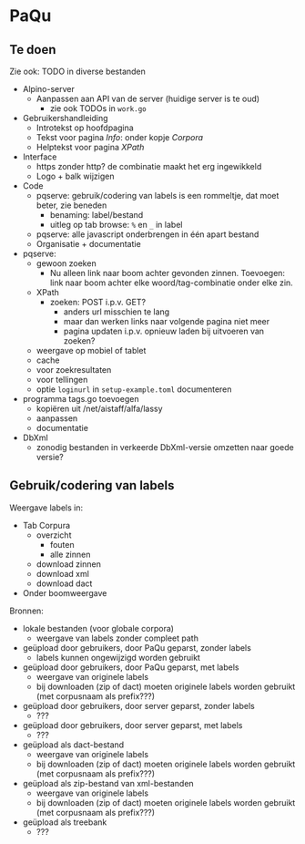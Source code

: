 # PaQu #

## Te doen ##

Zie ook: TODO in diverse bestanden

  - Alpino-server
    - Aanpassen aan API van de server (huidige server is te oud)
      - zie ook TODOs in `work.go`
  - Gebruikershandleiding
    - Introtekst op hoofdpagina
    - Tekst voor pagina *Info*: onder kopje *Corpora*
    - Helptekst voor pagina *XPath*
  - Interface
    - https zonder http? de combinatie maakt het erg ingewikkeld
    - Logo + balk wijzigen
  - Code
    - pqserve: gebruik/codering van labels is een rommeltje, dat moet
      beter, zie beneden
      - benaming: label/bestand
      - uitleg op tab browse: `%` en `_` in label
    - pqserve: alle javascript onderbrengen in één apart bestand
    - Organisatie + documentatie
  - pqserve:
    - gewoon zoeken
	  - Nu alleen link naar boom achter gevonden zinnen. Toevoegen: link
        naar boom achter elke woord/tag-combinatie onder elke zin.
    - XPath
      - zoeken: POST i.p.v. GET?
	    - anders url misschien te lang
		- maar dan werken links naar volgende pagina niet meer
		- pagina updaten i.p.v. opnieuw laden bij uitvoeren van zoeken?
    - weergave op mobiel of tablet
	- cache
	 - voor zoekresultaten
	 - voor tellingen
	- optie `loginurl` in `setup-example.toml` documenteren
  - programma tags.go toevoegen
    - kopiëren uit /net/aistaff/alfa/lassy
    - aanpassen
	- documentatie
  - DbXml
    - zonodig bestanden in verkeerde DbXml-versie omzetten naar goede versie?

## Gebruik/codering van labels ##

Weergave labels in:

  - Tab Corpura
    - overzicht
	  - fouten
	  - alle zinnen
	- download zinnen
	- download xml
	- download dact
  - Onder boomweergave

Bronnen:

  - lokale bestanden (voor globale corpora)
    - weergave van labels zonder compleet path
  - geüpload door gebruikers, door PaQu geparst, zonder labels
    - labels kunnen ongewijzigd worden gebruikt
  - geüpload door gebruikers, door PaQu geparst, met labels
    - weergave van originele labels
	- bij downloaden (zip of dact) moeten originele labels worden
      gebruikt (met corpusnaam als prefix???)
  - geüpload door gebruikers, door server geparst, zonder labels
    - ???
  - geüpload door gebruikers, door server geparst, met labels
    - ???
  - geüpload als dact-bestand
    - weergave van originele labels
	- bij downloaden (zip of dact) moeten originele labels worden
      gebruikt (met corpusnaam als prefix???)
  - geüpload als zip-bestand van xml-bestanden
    - weergave van originele labels
	- bij downloaden (zip of dact) moeten originele labels worden
      gebruikt (met corpusnaam als prefix???)
  - geüpload als treebank
    - ???  
